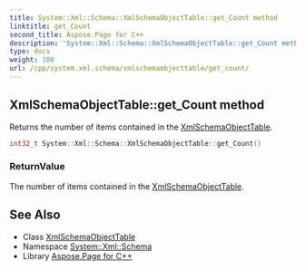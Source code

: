 ```yaml
---
title: System::Xml::Schema::XmlSchemaObjectTable::get_Count method
linktitle: get_Count
second_title: Aspose.Page for C++
description: 'System::Xml::Schema::XmlSchemaObjectTable::get_Count method. Returns the number of items contained in the XmlSchemaObjectTable in C++.'
type: docs
weight: 100
url: /cpp/system.xml.schema/xmlschemaobjecttable/get_count/
---
```

## XmlSchemaObjectTable::get_Count method


Returns the number of items contained in the [XmlSchemaObjectTable](../).

```cpp
int32_t System::Xml::Schema::XmlSchemaObjectTable::get_Count()
```


### ReturnValue

The number of items contained in the [XmlSchemaObjectTable](../).

## See Also

* Class [XmlSchemaObjectTable](../)
* Namespace [System::Xml::Schema](../../)
* Library [Aspose.Page for C++](../../../)
